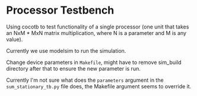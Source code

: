 # Processor Testbench

Using cocotb to test functionality of a single processor (one unit that takes an NxM * MxN matrix multiplication, where N is a parameter and M is any value).

Currently we use modelsim to run the simulation.

Change device parameters in `Makefile`, might have to remove sim_build directory after that to ensure the new parameter is run.

Currently I'm not sure what does the `parameters` argument in the `sum_stationary_tb.py` file does, the Makefile argument seems to override it.